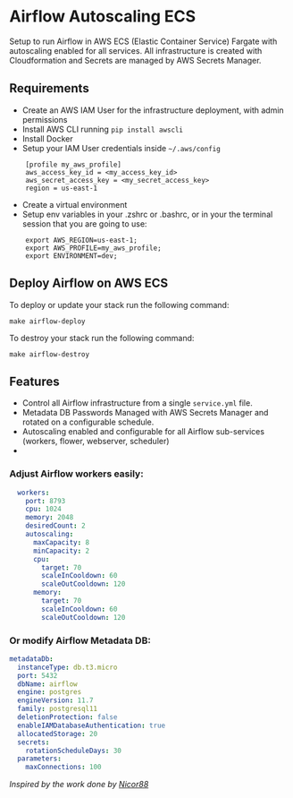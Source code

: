 # Airflow Autoscaling ECS

Setup to run Airflow in AWS ECS (Elastic Container Service) Fargate with autoscaling enabled for all services. 
All infrastructure is created with Cloudformation and Secrets are managed by AWS Secrets Manager.

## Requirements
* Create an AWS IAM User for the infrastructure deployment, with admin permissions
* Install AWS CLI running `pip install awscli`
* Install Docker
* Setup your IAM User credentials inside `~/.aws/config`
```
    [profile my_aws_profile]
    aws_access_key_id = <my_access_key_id> 
    aws_secret_access_key = <my_secret_access_key>
    region = us-east-1
```
* Create a virtual environment
* Setup env variables in your .zshrc or .bashrc, or in your the terminal session that you are going to use:
```shell script
	export AWS_REGION=us-east-1;
	export AWS_PROFILE=my_aws_profile;
	export ENVIRONMENT=dev;
```

## Deploy Airflow on AWS ECS
To deploy or update your stack run the following command:
```shell script
make airflow-deploy
```

To destroy your stack run the following command:
```shell script
make airflow-destroy
```

## Features
* Control all Airflow infrastructure from a single `service.yml` file.
* Metadata DB Passwords Managed with AWS Secrets Manager and rotated on a configurable schedule.
* Autoscaling enabled and configurable for all Airflow sub-services (workers, flower, webserver, scheduler)
* 


### Adjust Airflow workers easily: 
```yaml
  workers:
    port: 8793
    cpu: 1024
    memory: 2048
    desiredCount: 2
    autoscaling:
      maxCapacity: 8
      minCapacity: 2
      cpu:
        target: 70
        scaleInCooldown: 60
        scaleOutCooldown: 120
      memory:
        target: 70
        scaleInCooldown: 60
        scaleOutCooldown: 120
```

### Or modify Airflow Metadata DB: 
```yaml
metadataDb:
  instanceType: db.t3.micro
  port: 5432
  dbName: airflow
  engine: postgres
  engineVersion: 11.7
  family: postgresql11
  deletionProtection: false
  enableIAMDatabaseAuthentication: true
  allocatedStorage: 20
  secrets:
    rotationScheduleDays: 30
  parameters:
    maxConnections: 100
```

*Inspired by the work done by [Nicor88](https://github.com/nicor88/aws-ecs-airflow)*